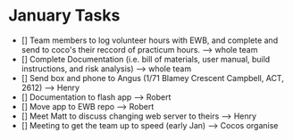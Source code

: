 # January Tasks #
- [] Team members to log volunteer hours with EWB, and complete and send to coco's their reccord of practicum hours. --> whole team
- [] Complete Documentation (i.e. bill of materials, user manual, build instructions, and risk analysis) --> whole team
- [] Send box and phone to Angus (1/71 Blamey Crescent Campbell, ACT, 2612) --> Henry
- [] Documentation to flash app --> Robert
- [] Move app to EWB repo --> Robert
- [] Meet Matt to discuss changing web server to theirs --> Henry
- [] Meeting to get the team up to speed (early Jan) --> Cocos organise